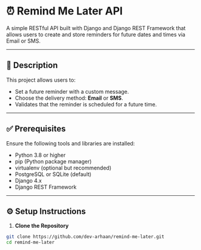 # ⏰ Remind Me Later API

A simple RESTful API built with Django and Django REST Framework that allows users to create and store reminders for future dates and times via Email or SMS.

---

## 📖 Description

This project allows users to:
- Set a future reminder with a custom message.
- Choose the delivery method: **Email** or **SMS**.
- Validates that the reminder is scheduled for a future time.

---

## ✅ Prerequisites

Ensure the following tools and libraries are installed:

- Python 3.8 or higher
- pip (Python package manager)
- virtualenv (optional but recommended)
- PostgreSQL or SQLite (default)
- Django 4.x
- Django REST Framework

---

## ⚙️ Setup Instructions

1. **Clone the Repository**

```bash
git clone https://github.com/dev-arhaan/remind-me-later.git
cd remind-me-later
